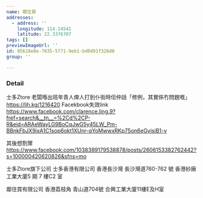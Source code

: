 ```yaml
---
name: 鄰住買
addresses:
  - address: ''
    longitude: 114.14541
    latitude: 22.3376707
tags: []
previewImageUrl: ''
id: 85618e0e-7035-5f71-9eb1-bd0d91f326d0
group: ''

---
```

### Detail
士多Ztore 老闆喺出班年青人俾人打到仆街時佢仲話「修例，其實係冇問題嘅」
https://lih.kg/1216420
Facekbook失效link
https://www.facebook.com/clarence.ling.9?fref=search&__tn__=%2Cd%2CP-R&eid=ARAeWayLG9BoCqJwG5y45LW_Pm-BBnkFbJX9ixA1C1sop6okt1XUnr-qYoMwwxRKp75on6eGvjsiB1-v

其後想割𥱊
https://www.facebook.com/1038389179538878/posts/2606153382762442?s=100000420620826&sfns=mo

士多Ztore旗下公司
士多香港有限公司
香港長沙灣
長沙灣道760-762 號
香港紗廠工業大廈5 期 7 樓C2 室

鄰住買有限公司
香港荔枝角
青山道704號
合興工業大廈11樓E及H室
